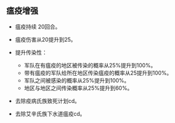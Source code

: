 ## 瘟疫增强

* 瘟疫持续 20回合。
* 瘟疫伤害从20提升到25。
* 提升传染性：
  * 军队在有瘟疫的地区被传染的概率从25%提升到100%。
  * 带有瘟疫的军队给所在地区传染瘟疫的概率从25提升到100%。
  * 军队之间被感染的概率从25%提升到100%。
  * 地区与地区之间传染概率从25%提升到60%。
  
* 去除疫病氏族致死计划cd。
* 去除艾辛氏族下水道瘟疫cd。

